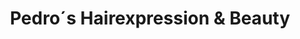 ---
title: "Pedro´s Hairexpression & Beauty"
url: /frankfurt-am-main/pedro-s-hairexpression-und-beauty/
shop: Friseur
---